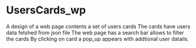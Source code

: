 # UsersCards_wp
A design of a web page contents a set of users cards
The cards have users data fetshed from json file
The web page has a search bar allows to filter the cards 
By clicking on card a pop_up appears with addtional user datails.

